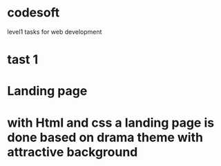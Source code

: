 # codesoft
level1 tasks for web development

# tast 1
# Landing page 
# with Html and css a landing page is done based on  drama theme with attractive background
